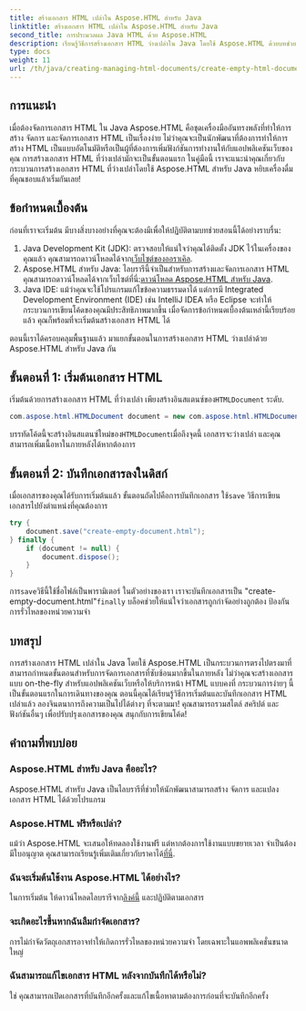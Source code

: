 ```yaml
---
title: สร้างเอกสาร HTML เปล่าใน Aspose.HTML สำหรับ Java
linktitle: สร้างเอกสาร HTML เปล่าใน Aspose.HTML สำหรับ Java
second_title: การประมวลผล Java HTML ด้วย Aspose.HTML
description: เรียนรู้วิธีการสร้างเอกสาร HTML ว่างเปล่าใน Java โดยใช้ Aspose.HTML ด้วยบทช่วยสอนทีละขั้นตอนโดยละเอียดของเรา เหมาะสำหรับนักพัฒนาในทุกระดับ
type: docs
weight: 11
url: /th/java/creating-managing-html-documents/create-empty-html-documents/
---
```

## การแนะนำ
เมื่อต้องจัดการเอกสาร HTML ใน Java Aspose.HTML คือชุดเครื่องมืออันทรงพลังที่ทำให้การสร้าง จัดการ และจัดการเอกสาร HTML เป็นเรื่องง่าย ไม่ว่าคุณจะเป็นนักพัฒนาที่ต้องการทำให้การสร้าง HTML เป็นแบบอัตโนมัติหรือเป็นผู้ที่ต้องการเพิ่มฟังก์ชันการทำงานให้กับแอปพลิเคชันเว็บของคุณ การสร้างเอกสาร HTML ที่ว่างเปล่ามักจะเป็นขั้นตอนแรก ในคู่มือนี้ เราจะแนะนำคุณเกี่ยวกับกระบวนการสร้างเอกสาร HTML ที่ว่างเปล่าโดยใช้ Aspose.HTML สำหรับ Java หยิบเครื่องดื่มที่คุณชอบแล้วเริ่มกันเลย!
## ข้อกำหนดเบื้องต้น
ก่อนที่เราจะเริ่มต้น มีบางสิ่งบางอย่างที่คุณจะต้องมีเพื่อให้ปฏิบัติตามบทช่วยสอนนี้ได้อย่างราบรื่น:
1.  Java Development Kit (JDK): ตรวจสอบให้แน่ใจว่าคุณได้ติดตั้ง JDK ไว้ในเครื่องของคุณแล้ว คุณสามารถดาวน์โหลดได้จาก[เว็บไซต์ของออราเคิล](https://www.oracle.com/java/technologies/javase-jdk11-downloads.html).
2. Aspose.HTML สำหรับ Java: ไลบรารีนี้จำเป็นสำหรับการสร้างและจัดการเอกสาร HTML คุณสามารถดาวน์โหลดได้จากเว็บไซต์ที่นี่:[ดาวน์โหลด Aspose.HTML สำหรับ Java](https://releases.aspose.com/html/java/).
3. Java IDE: แม้ว่าคุณจะใช้โปรแกรมแก้ไขข้อความธรรมดาได้ แต่การมี Integrated Development Environment (IDE) เช่น IntelliJ IDEA หรือ Eclipse จะทำให้กระบวนการเขียนโค้ดของคุณมีประสิทธิภาพมากขึ้น
เมื่อจัดการข้อกำหนดเบื้องต้นเหล่านี้เรียบร้อยแล้ว คุณก็พร้อมที่จะเริ่มต้นสร้างเอกสาร HTML ได้

ตอนนี้เราได้ครอบคลุมพื้นฐานแล้ว มาแยกขั้นตอนในการสร้างเอกสาร HTML ว่างเปล่าด้วย Aspose.HTML สำหรับ Java กัน
## ขั้นตอนที่ 1: เริ่มต้นเอกสาร HTML
เริ่มต้นด้วยการสร้างเอกสาร HTML ที่ว่างเปล่า
 เพียงสร้างอินสแตนซ์ของ`HTMLDocument` ระดับ.
```java
com.aspose.html.HTMLDocument document = new com.aspose.html.HTMLDocument();
```
 บรรทัดโค้ดนี้จะสร้างอินสแตนซ์ใหม่ของ`HTMLDocument`เมื่อถึงจุดนี้ เอกสารจะว่างเปล่า และคุณสามารถเพิ่มเนื้อหาในภายหลังได้หากต้องการ
## ขั้นตอนที่ 2: บันทึกเอกสารลงในดิสก์
เมื่อเอกสารของคุณได้รับการเริ่มต้นแล้ว ขั้นตอนถัดไปคือการบันทึกเอกสาร
 ใช้`save` วิธีการเขียนเอกสารไปยังตำแหน่งที่คุณต้องการ
```java
try {
    document.save("create-empty-document.html");
} finally {
    if (document != null) {
        document.dispose();
    }
}
```
 การ`save`วิธีนี้ใช้ชื่อไฟล์เป็นพารามิเตอร์ ในตัวอย่างของเรา เราจะบันทึกเอกสารเป็น "create-empty-document.html"`finally` บล็อคช่วยให้แน่ใจว่าเอกสารถูกกำจัดอย่างถูกต้อง ป้องกันการรั่วไหลของหน่วยความจำ
## บทสรุป
การสร้างเอกสาร HTML เปล่าใน Java โดยใช้ Aspose.HTML เป็นกระบวนการตรงไปตรงมาที่สามารถกำหนดขั้นตอนสำหรับการจัดการเอกสารที่ซับซ้อนมากขึ้นในภายหลัง ไม่ว่าคุณจะสร้างเอกสารแบบ on-the-fly สำหรับแอปพลิเคชันเว็บหรือให้บริการหน้า HTML แบบคงที่ กระบวนการง่ายๆ นี้เป็นขั้นตอนแรกในการเดินทางของคุณ 
ตอนนี้คุณได้เรียนรู้วิธีการเริ่มต้นและบันทึกเอกสาร HTML เปล่าแล้ว ลองจินตนาการถึงความเป็นไปได้ต่างๆ ที่จะตามมา! คุณสามารถรวมสไตล์ สคริปต์ และฟังก์ชันอื่นๆ เพื่อปรับปรุงเอกสารของคุณ สนุกกับการเขียนโค้ด!
## คำถามที่พบบ่อย
### Aspose.HTML สำหรับ Java คืออะไร?
Aspose.HTML สำหรับ Java เป็นไลบรารีที่ช่วยให้นักพัฒนาสามารถสร้าง จัดการ และแปลงเอกสาร HTML ได้ด้วยโปรแกรม
### Aspose.HTML ฟรีหรือเปล่า?
แม้ว่า Aspose.HTML จะเสนอให้ทดลองใช้งานฟรี แต่หากต้องการใช้งานแบบขยายเวลา จำเป็นต้องมีใบอนุญาต คุณสามารถเรียนรู้เพิ่มเติมเกี่ยวกับราคาได้[ที่นี่](https://purchase.aspose.com/buy).
### ฉันจะเริ่มต้นใช้งาน Aspose.HTML ได้อย่างไร?
 ในการเริ่มต้น ให้ดาวน์โหลดไลบรารีจาก[ลิงค์นี้](https://releases.aspose.com/html/java/) และปฏิบัติตามเอกสาร
### จะเกิดอะไรขึ้นหากฉันลืมกำจัดเอกสาร?
การไม่กำจัดวัตถุเอกสารอาจทำให้เกิดการรั่วไหลของหน่วยความจำ โดยเฉพาะในแอพพลิเคชั่นขนาดใหญ่
### ฉันสามารถแก้ไขเอกสาร HTML หลังจากบันทึกได้หรือไม่?
ใช่ คุณสามารถเปิดเอกสารที่บันทึกอีกครั้งและแก้ไขเนื้อหาตามต้องการก่อนที่จะบันทึกอีกครั้ง